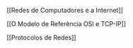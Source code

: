 [[Redes de Computadores e a Internet]]

[[O Modelo de Referência OSI e TCP-IP]]

[[Protocolos de Redes]]